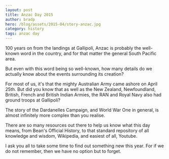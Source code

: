 ```yaml
---
layout: post
title: Anzac Day 2015
author: bradp
hero: /blog/assets/2015-04/story-anzac.jpg
category: history
tags: anzac day
---
```


100 years on from the landings at Gallipoli, Anzac is probably the well-known word in the country, and for that matter the general South Pacific area.

<!--more-->

But even with this word being so well-known, how many details do we actually know about the events surrounding its creation?

For most of us, it's that the mighty Australian Army came ashore on April 25th. But did you know that as well as the New Zealand, Newfoundland, British, French and British Indian Armies, the RAN and Royal Navy also had ground troops at Gallipoli?

The story of the Dardanelles Campaign, and World War One in general, is almost infinitely more complex than you realise.

There are so many resources out there to help us know what this day means, from Bean's Official History, to that standard repository of all knowledge and wisdom, Wikipedia, and easiest of all, Youtube.

I ask you all to take some time to find out something new this year. For if we do not remember, then we have no option but to forget.